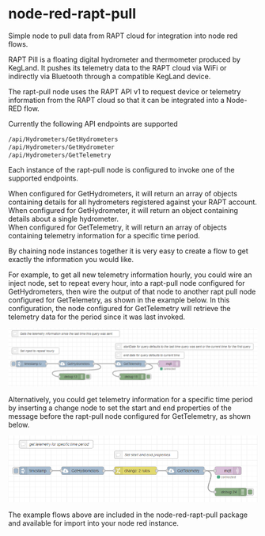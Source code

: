 # node-red-rapt-pull
Simple node to pull data from RAPT cloud for integration into node red flows.

RAPT Pill is a floating digital hydrometer and thermometer produced by KegLand.
It pushes its telemetry data to the RAPT cloud via WiFi or indirectly via Bluetooth through a compatible KegLand device.

The rapt-pull node uses the RAPT API v1 to request device or telemetry information from the RAPT cloud so that it can be integrated into a Node-RED flow.

Currently the following API endpoints are supported 

```
/api​/Hydrometers​/GetHydrometers
/api​/Hydrometers​/GetHydrometer
/api​/Hydrometers​/GetTelemetry
```
Each instance of the rapt-pull node is configured to invoke one of the supported endpoints.

When configured for GetHydrometers, it will return an array of objects containing details for all hydrometers registered against your RAPT account.  
When configured for GetHydrometer, it will return an object containing details about a single hydrometer.  
When configured for GetTelemetry, it will return an array of objects containing telemetry information for a specific time period.  

By chaining node instances together it is very easy to create a flow to get exactly the information you would like.

For example, to get all new telemetry information hourly, you could wire an inject node, set to repeat every hour, into a rapt-pull node configured for GetHydrometers, then wire the output of that node to another rapt pull node configured for GetTelemetry, as shown in the example below. In this configuration, the node configured for GetTelemetry will retrieve the telemetry data for the period since it was last invoked.

![example1](./readme/example1.png?raw=true)

Alternatively, you could get telemetry information for a specific time period by inserting a change node to set the start and end properties of the message before the rapt-pull node configured for GetTelemetry, as shown below.

![example2](./readme/example2.png?raw=true)


The example flows above are included in the node-red-rapt-pull package and available for import into your node red instance.
